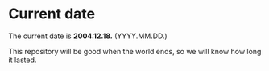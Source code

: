 # Current date

The current date is **2004.12.18.** (YYYY.MM.DD.)

This repository will be good when the world ends, so we will know how long it lasted.